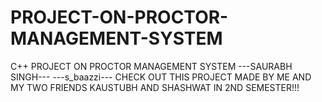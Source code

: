 # PROJECT-ON-PROCTOR-MANAGEMENT-SYSTEM
C++ PROJECT ON PROCTOR MANAGEMENT SYSTEM
---SAURABH SINGH---
---s_baazzi---
CHECK OUT THIS PROJECT MADE BY ME AND MY TWO FRIENDS KAUSTUBH AND SHASHWAT IN 2ND SEMESTER!!!
